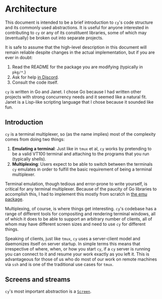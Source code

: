 # Architecture

This document is intended to be a brief introduction to `cy`'s code structure and its commonly used abstractions. It is useful for anyone interested in contributing to `cy` or any of its constituent libraries, some of which may (eventually) be broken out into separate projects.

It is safe to assume that the high-level description in this document will remain reliable despite changes in the actual implementation, but if you are ever in doubt:

1. Read the README for the package you are modifying (typically in `pkg/*`.)
2. Ask for help [in Discord](https://discord.gg/NRQG3wbWGM).
3. Consult the code itself.

`cy` is written in Go and Janet. I chose Go because I had written other projects with strong concurrency needs and it seemed like a natural fit. Janet is a Lisp-like scripting language that I chose because it sounded like fun.

## Introduction

`cy` is a terminal multiplexer, so (as the name implies) most of the complexity comes from doing two things:

1. **Emulating a terminal**: Just like in `tmux` et al, `cy` works by pretending to be a valid VT100 terminal and attaching to the programs that you run (typically shells).
2. **Multiplexing**: Users expect to be able to switch between the terminals `cy` emulates in order to fulfill the basic requirement of being a terminal multiplexer.

Terminal emulation, though tedious and error-prone to write yourself, is critical for any terminal multiplexer. Because of the paucity of Go libraries to accomplish this, I had to implement this mostly from scratch in [the emu package](https://github.com/cfoust/cy/tree/main/pkg/emu).

Multiplexing, of course, is where things get interesting. `cy`'s codebase has a range of different tools for compositing and rendering terminal windows, all of which it does to be able to support an arbitrary number of clients, all of whom may have different screen sizes and need to use `cy` for different things.

Speaking of clients, just like `tmux`, `cy` uses a server-client model and daemonizes itself on server startup. In simple terms this means that irrespective of where, when, or how you start `cy`, if a `cy` server is running you can connect to it and resume your work exactly as you left it. This is advantageous for those of us who do most of our work on remote machines via `ssh` and is one of the traditional use cases for `tmux`.

## Screens and streams

`cy`'s most important abstraction is a [`Screen`](https://github.com/cfoust/cy/blob/main/pkg/mux/module.go?plain=1#L42).
